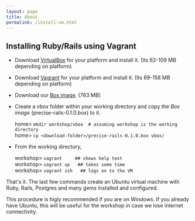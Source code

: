 ```yaml
---
layout: page
title: About
permalink: /install-vm.html
---
```


## Installing Ruby/Rails using Vagrant

- Download [VirtualBox](https://www.virtualbox.org/wiki/Downloads) for your platform and install it. (Its 62-109 MB depending on platform)

- Download [Vagrant](https://www.vagrantup.com/downloads.html) for your platform and install it. (Its 69-158 MB depending on platform)

- Download our [Box image](https://www.dropbox.com/s/n8okpqtcekpn1hs/precise-rails-0.1.0.box?dl=0). (783 MB)

- Create a *vbox* folder within your working directory and copy the *Box image* (precise-rails-0.1.0.box) to it.
   
    home> `mkdir workshop/vbox  # assuming workshop is the working directory`  
    home> `cp <download-folder>/precise-rails-0.1.0.box vbox/`    

- From the working directory, 
 
    workshop> `vagrant     ## shows help text`  
    workshop> `vagrant up   ## takes some time`  
    workshop> `vagrant ssh   ## logs on to the VM`  

That's it. The last few commands create an Ubuntu virtual machine with Ruby, Rails, Postgres and many gems installed and configured.

This procedure is higly recommended if you are on Windows. If you already have Ubuntu, this will be useful for the workshop in case we lose internet connectivity.





